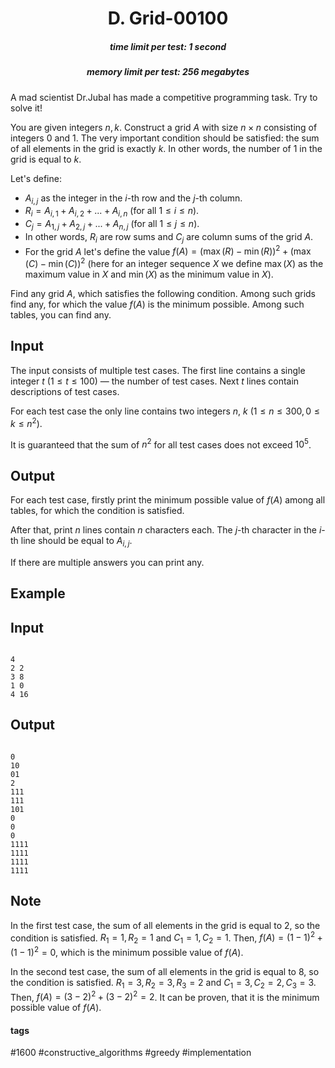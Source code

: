 <h1 style='text-align: center;'> D. Grid-00100</h1>

<h5 style='text-align: center;'>time limit per test: 1 second</h5>
<h5 style='text-align: center;'>memory limit per test: 256 megabytes</h5>

A mad scientist Dr.Jubal has made a competitive programming task. Try to solve it!

You are given integers $n,k$. Construct a grid $A$ with size $n \times n$ consisting of integers $0$ and $1$. The very important condition should be satisfied: the sum of all elements in the grid is exactly $k$. In other words, the number of $1$ in the grid is equal to $k$.

Let's define:

* $A_{i,j}$ as the integer in the $i$-th row and the $j$-th column.
* $R_i = A_{i,1}+A_{i,2}+...+A_{i,n}$ (for all $1 \le i \le n$).
* $C_j = A_{1,j}+A_{2,j}+...+A_{n,j}$ (for all $1 \le j \le n$).
* In other words, $R_i$ are row sums and $C_j$ are column sums of the grid $A$.
* For the grid $A$ let's define the value $f(A) = (\max(R)-\min(R))^2 + (\max(C)-\min(C))^2$ (here for an integer sequence $X$ we define $\max(X)$ as the maximum value in $X$ and $\min(X)$ as the minimum value in $X$).

Find any grid $A$, which satisfies the following condition. Among such grids find any, for which the value $f(A)$ is the minimum possible. Among such tables, you can find any.

## Input

The input consists of multiple test cases. The first line contains a single integer $t$ ($1 \le t \le 100$) — the number of test cases. Next $t$ lines contain descriptions of test cases.

For each test case the only line contains two integers $n$, $k$ $(1 \le n \le 300, 0 \le k \le n^2)$.

It is guaranteed that the sum of $n^2$ for all test cases does not exceed $10^5$.

## Output

For each test case, firstly print the minimum possible value of $f(A)$ among all tables, for which the condition is satisfied.

After that, print $n$ lines contain $n$ characters each. The $j$-th character in the $i$-th line should be equal to $A_{i,j}$.

If there are multiple answers you can print any.

## Example

## Input


```

4
2 2
3 8
1 0
4 16

```
## Output


```

0
10
01
2
111
111
101
0
0
0
1111
1111
1111
1111

```
## Note

In the first test case, the sum of all elements in the grid is equal to $2$, so the condition is satisfied. $R_1 = 1, R_2 = 1$ and $C_1 = 1, C_2 = 1$. Then, $f(A) = (1-1)^2 + (1-1)^2 = 0$, which is the minimum possible value of $f(A)$.

In the second test case, the sum of all elements in the grid is equal to $8$, so the condition is satisfied. $R_1 = 3, R_2 = 3, R_3 = 2$ and $C_1 = 3, C_2 = 2, C_3 = 3$. Then, $f(A) = (3-2)^2 + (3-2)^2 = 2$. It can be proven, that it is the minimum possible value of $f(A)$.



#### tags 

#1600 #constructive_algorithms #greedy #implementation 